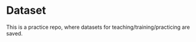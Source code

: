 Dataset
========
This is a practice repo, where datasets for teaching/training/practicing are saved. 
